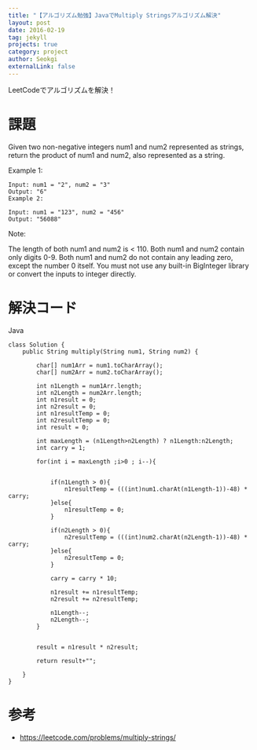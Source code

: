 ```yaml
---
title: "【アルゴリズム勉強】JavaでMultiply Stringsアルゴリズム解決"
layout: post
date: 2016-02-19
tag: jekyll
projects: true
category: project
author: Seokgi
externalLink: false
---
```


LeetCodeでアルゴリズムを解決！

# 課題
Given two non-negative integers num1 and num2 represented as strings, return the product of num1 and num2, also represented as a string.

Example 1:

```shell
Input: num1 = "2", num2 = "3"
Output: "6"
Example 2:
```
```shell
Input: num1 = "123", num2 = "456"
Output: "56088"
```
Note:

The length of both num1 and num2 is < 110.
Both num1 and num2 contain only digits 0-9.
Both num1 and num2 do not contain any leading zero, except the number 0 itself.
You must not use any built-in BigInteger library or convert the inputs to integer directly.

# 解決コード
Java

```shell
class Solution {
    public String multiply(String num1, String num2) {
        
        char[] num1Arr = num1.toCharArray();
        char[] num2Arr = num2.toCharArray();
    
        int n1Length = num1Arr.length;
        int n2Length = num2Arr.length;
        int n1result = 0;
        int n2result = 0;
        int n1resultTemp = 0;
        int n2resultTemp = 0;
        int result = 0;
        
        int maxLength = (n1Length>n2Length) ? n1Length:n2Length;
        int carry = 1;
        
        for(int i = maxLength ;i>0 ; i--){
            
            
            if(n1Length > 0){
                n1resultTemp = (((int)num1.charAt(n1Length-1))-48) * carry;
            }else{
                n1resultTemp = 0;
            }
            
            if(n2Length > 0){
                n2resultTemp = (((int)num2.charAt(n2Length-1))-48) * carry;
            }else{
                n2resultTemp = 0;
            }
            
            carry = carry * 10;
            
            n1result += n1resultTemp;
            n2result += n2resultTemp;
            
            n1Length--;
            n2Length--;
        }
        
        
        result = n1result * n2result;
        
        return result+"";
        
    }
}

```



# 参考
- https://leetcode.com/problems/multiply-strings/
